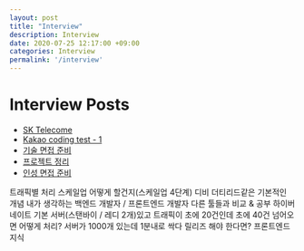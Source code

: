 ```yaml
---
layout: post
title: "Interview"
description: Interview
date: 2020-07-25 12:17:00 +09:00
categories: Interview
permalink: '/interview'
---
```


# Interview Posts
- [SK Telecome](https://yoowonyoung.github.io/posts/Interview-01/)
- [Kakao coding test - 1](https://yoowonyoung.github.io/posts/Interview-02/)
- [기술 면접 준비](https://yoowonyoung.github.io/posts/Interview-03/)
- [프로젝트 정리](https://yoowonyoung.github.io/posts/Interview-04/)
- [인성 면접 준비](https://yoowonyoung.github.io/posts/Interview-05/)


트래픽별 처리 스케일업 어떻게 할건지(스케일업 4단계)
디비 더티리드같은 기본적인 개념
내가 생각하는 백엔드 개발자 / 프론트엔드 개발자
다른 툴들과 비교 & 공부
하이버네이트 기본
서버(스탠바이 / 레디 2개)있고 트래픽이 초에 20건인데 초에 40건 넘어오면 어떻게 처리?
서버가 1000개 있는데 1분내로 싹다 릴리즈 해야 한다면?
프론트엔드 지식